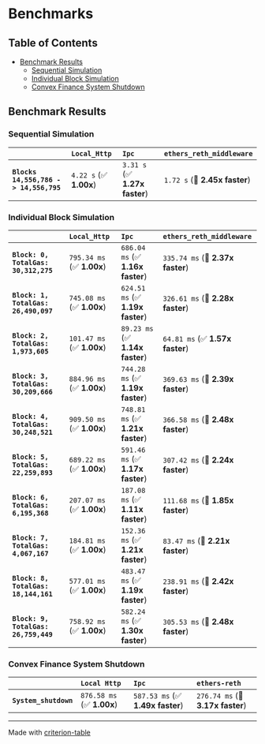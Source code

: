# Benchmarks

## Table of Contents

- [Benchmark Results](#benchmark-results)
    - [Sequential Simulation](#sequential-simulation)
    - [Individual Block Simulation](#individual-block-simulation)
    - [Convex Finance System Shutdown](#convex-finance-system-shutdown)

## Benchmark Results

### Sequential Simulation

|                                       | `Local_Http`           | `Ipc`                         | `ethers_reth_middleware`           |
|:--------------------------------------|:-----------------------|:------------------------------|:---------------------------------- |
| **`Blocks 14,556,786 -> 14,556,795`** | `4.22 s` (✅ **1.00x**) | `3.31 s` (✅ **1.27x faster**) | `1.72 s` (🚀 **2.45x faster**)      |

### Individual Block Simulation

|                                      | `Local_Http`              | `Ipc`                            | `ethers_reth_middleware`           |
|:-------------------------------------|:--------------------------|:---------------------------------|:---------------------------------- |
| **`Block: 0, TotalGas: 30,312,275`** | `795.34 ms` (✅ **1.00x**) | `686.04 ms` (✅ **1.16x faster**) | `335.74 ms` (🚀 **2.37x faster**)   |
| **`Block: 1, TotalGas: 26,490,097`** | `745.08 ms` (✅ **1.00x**) | `624.51 ms` (✅ **1.19x faster**) | `326.61 ms` (🚀 **2.28x faster**)   |
| **`Block: 2, TotalGas: 1,973,605`**  | `101.47 ms` (✅ **1.00x**) | `89.23 ms` (✅ **1.14x faster**)  | `64.81 ms` (✅ **1.57x faster**)    |
| **`Block: 3, TotalGas: 30,209,666`** | `884.96 ms` (✅ **1.00x**) | `744.28 ms` (✅ **1.19x faster**) | `369.63 ms` (🚀 **2.39x faster**)   |
| **`Block: 4, TotalGas: 30,248,521`** | `909.50 ms` (✅ **1.00x**) | `748.81 ms` (✅ **1.21x faster**) | `366.58 ms` (🚀 **2.48x faster**)   |
| **`Block: 5, TotalGas: 22,259,893`** | `689.22 ms` (✅ **1.00x**) | `591.46 ms` (✅ **1.17x faster**) | `307.42 ms` (🚀 **2.24x faster**)   |
| **`Block: 6, TotalGas: 6,195,368`**  | `207.07 ms` (✅ **1.00x**) | `187.08 ms` (✅ **1.11x faster**) | `111.68 ms` (🚀 **1.85x faster**)   |
| **`Block: 7, TotalGas: 4,067,167`**  | `184.81 ms` (✅ **1.00x**) | `152.36 ms` (✅ **1.21x faster**) | `83.47 ms` (🚀 **2.21x faster**)    |
| **`Block: 8, TotalGas: 18,144,161`** | `577.01 ms` (✅ **1.00x**) | `483.47 ms` (✅ **1.19x faster**) | `238.91 ms` (🚀 **2.42x faster**)   |
| **`Block: 9, TotalGas: 26,759,449`** | `758.92 ms` (✅ **1.00x**) | `582.24 ms` (✅ **1.30x faster**) | `305.53 ms` (🚀 **2.48x faster**)   |

### Convex Finance System Shutdown

|                       | `Local Http`              | `Ipc`                            | `ethers-reth`                     |
|:----------------------|:--------------------------|:---------------------------------|:--------------------------------- |
| **`System_shutdown`** | `876.58 ms` (✅ **1.00x**) | `587.53 ms` (✅ **1.49x faster**) | `276.74 ms` (🚀 **3.17x faster**)  |

---
Made with [criterion-table](https://github.com/nu11ptr/criterion-table)

